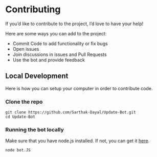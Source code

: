 # Contributing
If you’d like to contribute to the project, I’d love to have your help!

Here are some ways you can add to the project:
- Commit Code to add functionality or fix bugs
- Open issues
- Join discussions in issues and Pull Requests
- Use the bot and provide feedback

## Local Development
Here is how you can setup your computer in order to contribute code.

### Clone the repo
```Batchfile
git clone https://github.com/Sarthak-Dayal/Update-Bot.git
cd Update-Bot
```

### Running the bot locally
Make sure that you have node.js installed. If not, you can get it [here](https://nodejs.org/).

```batch
node bot.JS
```
